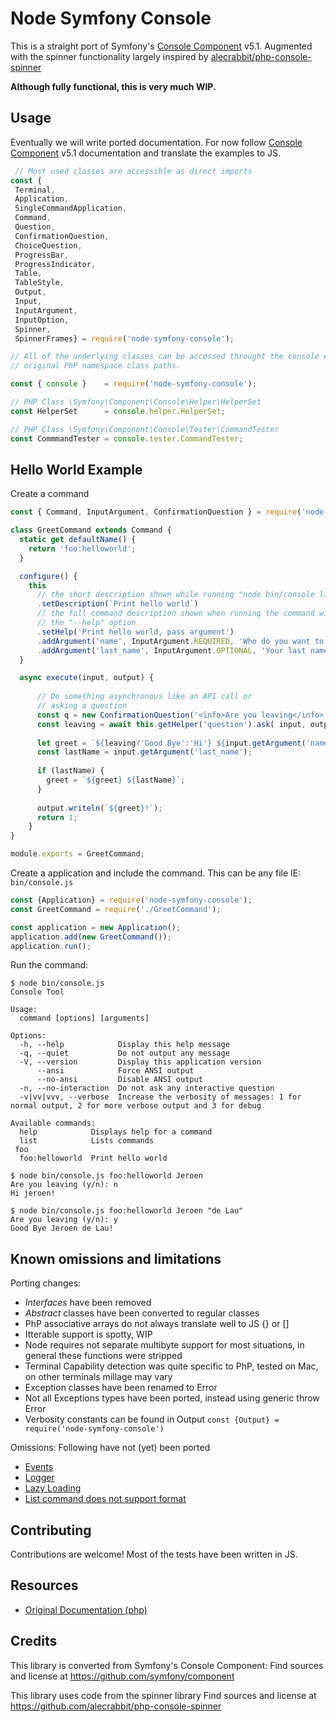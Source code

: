 Node Symfony Console
====================
This is a straight port of Symfony's [Console Component](https://symfony.com/doc/master/components/console.html) v5.1.
Augmented with the spinner functionality largely inspired by [alecrabbit/php-console-spinner](https://github.com/alecrabbit/php-console-spinner)   

**Although fully functional, this is very much WIP.**

Usage
---------
Eventually we will write ported documentation. For now follow 
[Console Component](https://symfony.com/doc/master/components/console.html) v5.1 documentation and translate
the examples to JS.

```javascript
 // Most used classes are accessible as direct imports
const {
 Terminal,
 Application,
 SingleCommandApplication,
 Command,
 Question,
 ConfirmationQuestion,
 ChoiceQuestion,
 ProgressBar,
 ProgressIndicator,
 Table,
 TableStyle,
 Output,
 Input,
 InputArgument,
 InputOption,
 Spinner,
 SpinnerFrames} = require('node-symfony-console');
```

```javascript
// All of the underlying classes can be accessed throught the console export. Follow the
// original PhP namespace class paths.

const { console }    = require('node-symfony-console');

// PHP Class \Symfony\Component\Console\Helper\HelperSet
const HelperSet      = console.helper.HelperSet;     

// PHP Class \Symfony\Component\Console\Tester\CommandTester
const CommmandTester = console.tester.CommandTester; 
```

Hello World Example
------------
Create a command
```javascript
const { Command, InputArgument, ConfirmationQuestion } = require('node-symfony-console');

class GreetCommand extends Command {
  static get defaultName() {
    return 'foo:helloworld';
  }

  configure() {
    this
      // the short description shown while running "node bin/console list"
      .setDescription(`Print hello world`)
      // the full command description shown when running the command with
      // the "--help" option
      .setHelp('Print hello world, pass argument')
      .addArgument('name', InputArgument.REQUIRED, 'Who do you want to greet?')
      .addArgument('last_name', InputArgument.OPTIONAL, 'Your last name?');
  }

  async execute(input, output) {
  
      // Do something asynchronous like an API call or 
      // asking a question
      const q = new ConfirmationQuestion('<info>Are you leaving</info> (y/n): ');
      const leaving = await this.getHelper('question').ask( input, output, q);
      
      let greet = `${leaving?'Good Bye':'Hi'} ${input.getArgument('name')}`;
      const lastName = input.getArgument('last_name');
      
      if (lastName) {
        greet = `${greet} ${lastName}`;
      }
  
      output.writeln(`${greet}!`);
      return 1;
    }
}

module.exports = GreetCommand;
```

Create a application and include the command. This can be any file IE: `bin/console.js`
```javascript
const {Application} = require('node-symfony-console');
const GreetCommand = require('./GreetCommand');

const application = new Application();
application.add(new GreetCommand());
application.run();
```

Run the command:
```shell script
$ node bin/console.js
Console Tool

Usage:
  command [options] [arguments]

Options:
  -h, --help            Display this help message
  -q, --quiet           Do not output any message
  -V, --version         Display this application version
      --ansi            Force ANSI output
      --no-ansi         Disable ANSI output
  -n, --no-interaction  Do not ask any interactive question
  -v|vv|vvv, --verbose  Increase the verbosity of messages: 1 for normal output, 2 for more verbose output and 3 for debug

Available commands:
  help            Displays help for a command
  list            Lists commands
 foo
  foo:helloworld  Print hello world

$ node bin/console.js foo:helloworld Jeroen
Are you leaving (y/n): n
Hi jeroen!

$ node bin/console.js foo:helloworld Jeroen "de Lau"
Are you leaving (y/n): y
Good Bye Jeroen de Lau!
```
 
Known omissions and limitations
---------------------------------
Porting changes:
- _Interfaces_ have been removed
- _Abstract_ classes have been converted to regular classes
- PhP associative arrays do not always translate well to JS {} or []
- Itterable support is spotty, WIP 
- Node requires not separate multibyte support for most situations, in general these functions
were stripped
- Terminal Capability detection was quite specific to PhP, tested on Mac, on other terminals millage
may vary
- Exception classes have been renamed to Error 
- Not all Exceptions types have been ported, instead using generic throw Error
- Verbosity constants can be found in Output `const {Output} = require('node-symfony-console')`

Omissions:
Following have not (yet) been ported
- [Events](https://symfony.com/doc/master/components/console/events.html)
- [Logger](https://symfony.com/doc/master/components/console/logger.html)
- [Lazy Loading](https://symfony.com/doc/master/console/lazy_commands.html)
- [List command does not support format](https://symfony.com/doc/master/console/lazy_commands.html)
 
Contributing
---------
Contributions are welcome! Most of the tests have been written in JS.


Resources
---------

  * [Original Documentation (php)](https://symfony.com/doc/current/components/console.html)


Credits
-------
This library is converted from Symfony's Console Component:
Find sources and license at https://github.com/symfony/component

This library uses code from the spinner library
Find sources and license at https://github.com/alecrabbit/php-console-spinner